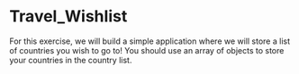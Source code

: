 # Travel_Wishlist
For this exercise, we will build a simple application where we will store a list of countries you wish to go to!   You should use an array of objects to store your countries in the country list.
